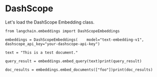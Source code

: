 DashScope
=========

Let's load the DashScope Embedding class.

    from langchain.embeddings import DashScopeEmbeddings

    embeddings = DashScopeEmbeddings(    model="text-embedding-v1", dashscope_api_key="your-dashscope-api-key")

    text = "This is a test document."

    query_result = embeddings.embed_query(text)print(query_result)

    doc_results = embeddings.embed_documents(["foo"])print(doc_results)